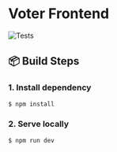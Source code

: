 # Voter Frontend

![Tests](https://github.com/Voter-Software-Process-2022/voter-frontend/actions/workflows/test.yml/badge.svg)

## 📦 Build Steps

### 1. Install dependency

```bash
$ npm install
```

### 2. Serve locally

```bash
$ npm run dev
```
